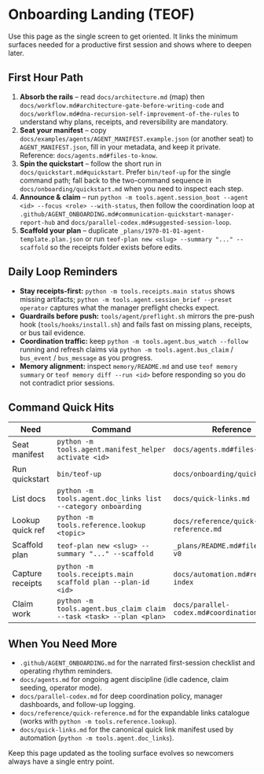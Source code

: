 # Onboarding Landing (TEOF)

Use this page as the single screen to get oriented. It links the minimum surfaces
needed for a productive first session and shows where to deepen later.

## First Hour Path
1. **Absorb the rails** – read `docs/architecture.md` (map) then
   `docs/workflow.md#architecture-gate-before-writing-code` and
   `docs/workflow.md#dna-recursion-self-improvement-of-the-rules` to understand
   why plans, receipts, and reversibility are mandatory.
2. **Seat your manifest** – copy `docs/examples/agents/AGENT_MANIFEST.example.json`
   (or another seat) to `AGENT_MANIFEST.json`, fill in your metadata, and keep it
   private. Reference: `docs/agents.md#files-to-know`.
3. **Spin the quickstart** – follow the short run in
   `docs/quickstart.md#quickstart`. Prefer `bin/teof-up` for the single command
   path; fall back to the two-command sequence in `docs/onboarding/quickstart.md`
   when you need to inspect each step.
4. **Announce & claim** – run `python -m tools.agent.session_boot --agent <id>
   --focus <role> --with-status`, then follow the coordination loop at
   `.github/AGENT_ONBOARDING.md#communication-quickstart-manager-report-hub` and
   `docs/parallel-codex.md#suggested-session-loop`.
5. **Scaffold your plan** – duplicate `_plans/1970-01-01-agent-template.plan.json`
   or run `teof-plan new <slug> --summary "..." --scaffold` so the receipts
   folder exists before edits.

## Daily Loop Reminders
- **Stay receipts-first:** `python -m tools.receipts.main status` shows missing
  artifacts; `python -m tools.agent.session_brief --preset operator` captures
  what the manager preflight checks expect.
- **Guardrails before push:** `tools/agent/preflight.sh` mirrors the pre-push
  hook (`tools/hooks/install.sh`) and fails fast on missing plans, receipts, or
  bus tail evidence.
- **Coordination traffic:** keep `python -m tools.agent.bus_watch --follow`
  running and refresh claims via `python -m tools.agent.bus_claim` / `bus_event`
  / `bus_message` as you progress.
- **Memory alignment:** inspect `memory/README.md` and use `teof memory summary`
  or `teof memory diff --run <id>` before responding so you do not contradict
  prior sessions.

## Command Quick Hits
| Need | Command | Reference |
| --- | --- | --- |
| Seat manifest | `python -m tools.agent.manifest_helper activate <id>` | `docs/agents.md#files-to-know` |
| Run quickstart | `bin/teof-up` | `docs/onboarding/quickstart.md` |
| List docs | `python -m tools.agent.doc_links list --category onboarding` | `docs/quick-links.md` |
| Lookup quick ref | `python -m tools.reference.lookup <topic>` | `docs/reference/quick-reference.md` |
| Scaffold plan | `teof-plan new <slug> --summary "..." --scaffold` | `_plans/README.md#file-format-v0` |
| Capture receipts | `python -m tools.receipts.main scaffold plan --plan-id <id>` | `docs/automation.md#receipts-index` |
| Claim work | `python -m tools.agent.bus_claim claim --task <task> --plan <plan>` | `docs/parallel-codex.md#coordination-bus` |

## When You Need More
- `.github/AGENT_ONBOARDING.md` for the narrated first-session checklist and
  operating rhythm reminders.
- `docs/agents.md` for ongoing agent discipline (idle cadence, claim seeding,
  operator mode).
- `docs/parallel-codex.md` for deep coordination policy, manager dashboards, and
  follow-up logging.
- `docs/reference/quick-reference.md` for the expandable links catalogue (works
  with `python -m tools.reference.lookup`).
- `docs/quick-links.md` for the canonical quick link manifest used by automation
  (`python -m tools.agent.doc_links`).

Keep this page updated as the tooling surface evolves so newcomers always have a
single entry point.
